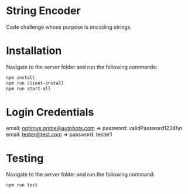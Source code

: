 # String Encoder

Code challenge whose purpose is encoding strings.

# Installation

Navigate to the server folder and run the following commands:

```bash
npm install
npm run client-install
npm run start-all
```

# Login Credentials

email: optimus.prime@autobots.com => password: validPassword1234!\n
email: tester@test.com => password: tester1

# Testing

Navigate to the server folder and run the following command:

```bash
npm run test
```
